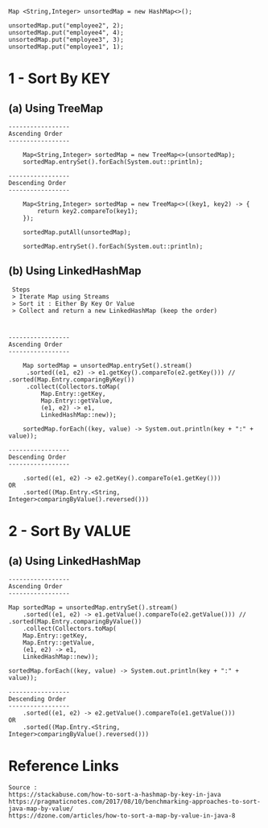     Map <String,Integer> unsortedMap = new HashMap<>();
    
    unsortedMap.put("employee2", 2);
    unsortedMap.put("employee4", 4);
    unsortedMap.put("employee3", 3);
    unsortedMap.put("employee1", 1);
    
    
# 1 - Sort By KEY 

## (a) Using TreeMap

    -----------------
    Ascending Order
    -----------------
    
        Map<String,Integer> sortedMap = new TreeMap<>(unsortedMap);  		
        sortedMap.entrySet().forEach(System.out::println);

    -----------------
    Descending Order
    -----------------
    
        Map<String,Integer> sortedMap = new TreeMap<>((key1, key2) -> {
            return key2.compareTo(key1);
        });
        
        sortedMap.putAll(unsortedMap);
        
        sortedMap.entrySet().forEach(System.out::println);

## (b) Using LinkedHashMap

     Steps
     > Iterate Map using Streams
     > Sort it : Either By Key Or Value
     > Collect and return a new LinkedHashMap (keep the order)

#
    -----------------
    Ascending Order
    -----------------
    
        Map sortedMap = unsortedMap.entrySet().stream()
         .sorted((e1, e2) -> e1.getKey().compareTo(e2.getKey())) // .sorted(Map.Entry.comparingByKey())
         .collect(Collectors.toMap(
             Map.Entry::getKey,
             Map.Entry::getValue,
             (e1, e2) -> e1,
             LinkedHashMap::new));

        sortedMap.forEach((key, value) -> System.out.println(key + ":" + value));
	
    -----------------
    Descending Order
    -----------------
    
        .sorted((e1, e2) -> e2.getKey().compareTo(e1.getKey()))              OR
        .sorted((Map.Entry.<String, Integer>comparingByValue().reversed()))



# 2 - Sort By VALUE

## (a) Using LinkedHashMap

    -----------------
    Ascending Order
    -----------------
    
	Map sortedMap = unsortedMap.entrySet().stream()
	    .sorted((e1, e2) -> e1.getValue().compareTo(e2.getValue())) // .sorted(Map.Entry.comparingByValue())
	    .collect(Collectors.toMap(
		Map.Entry::getKey,
		Map.Entry::getValue,
		(e1, e2) -> e1,
		LinkedHashMap::new));

	sortedMap.forEach((key, value) -> System.out.println(key + ":" + value));

    -----------------
    Descending Order
    -----------------
        .sorted((e1, e2) -> e2.getValue().compareTo(e1.getValue()))          OR
        .sorted((Map.Entry.<String, Integer>comparingByValue().reversed()))




# Reference Links

    Source :
    https://stackabuse.com/how-to-sort-a-hashmap-by-key-in-java
    https://pragmaticnotes.com/2017/08/10/benchmarking-approaches-to-sort-java-map-by-value/
    https://dzone.com/articles/how-to-sort-a-map-by-value-in-java-8
